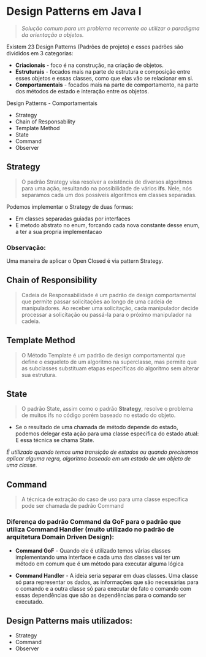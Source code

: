 # Design Patterns em Java I

> <i>Solução comum para um problema recorrente ao utilizar o paradigma da orientação a objetos.</i>

Existem 23 Design Patterns (Padrões de projeto) e esses padrões são divididos em 3 categorias:

- **Criacionais** - foco é na construção, na criação de objetos.
- **Estruturais** - focados mais na parte de estrutura e composição entre esses objetos e essas classes, como que elas
  vão
  se relacionar em si.
- **Comportamentais** - focados mais na parte de comportamento, na parte dos métodos de estado e interação entre os
  objetos.

Design Patterns - Comportamentais

- Strategy
- Chain of Responsability
- Template Method
- State
- Command
- Observer

## Strategy

> O padrão Strategy visa resolver a existência de diversos algoritmos para uma ação, resultando na possibilidade de
> vários **ifs**.
> Nele, nós separamos cada um dos possíveis algoritmos em classes separadas.

Podemos implementar o Strategy de duas formas:

- Em classes separadas guiadas por interfaces
- E metodo abstrato no enum, forcando cada nova constante desse enum, a ter a sua propria implementacao

### Observação:

Uma maneira de aplicar o Open Closed é via pattern Strategy.

## Chain of Responsibility

> Cadeia de Responsabilidade é um padrão de design comportamental que permite passar solicitações ao longo de uma cadeia
> de manipuladores. Ao receber uma solicitação, cada manipulador decide processar a solicitação ou passá-la para o
> próximo
> manipulador na cadeia.

## Template Method

> O Método Template é um padrão de design comportamental que define o esqueleto de um algoritmo na superclasse, mas
> permite que as subclasses substituam etapas específicas do algoritmo sem alterar sua estrutura.

## State

> O padrão State, assim como o padrão **Strategy**, resolve o problema de muitos ifs no código porém baseado no estado
> do objeto.

- Se o resultado de uma chamada de método depende do estado, podemos delegar esta ação para uma classe específica do
  estado atual:
  E essa técnica se chama State.

<i>É utilizado quando temos uma transição de estados ou quando precisamos aplicar alguma regra, algoritmo baseado em
um
estado de um objeto de uma classe.</i>

## Command

> A técnica de extração do caso de uso para uma classe específica pode ser chamada de padrão Command

### Diferença do padrão Command da GoF para o padrão que utiliza Command Handler (muito utilizado no padrão de arquitetura Domain Driven Design):

- **Command GoF** - Quando ele é utilizado temos várias classes implementando uma interface e cada uma das classes vai
ter um método em comum que é um método para executar alguma lógica


- **Command Handler** - A ideia seria separar em duas classes. Uma classe só para representar os dados, as informações
  que são necessárias para o comando e a outra classe só para executar de fato o comando com essas dependências que são
  as dependências para o comando ser executado.

## Design Patterns mais utilizados:

- Strategy
- Command
- Observer